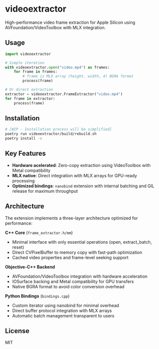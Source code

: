 # videoextractor

High-performance video frame extraction for Apple Silicon using AVFoundation/VideoToolbox with MLX integration.

## Usage

```python
import videoextractor

# Simple iteration
with videoextractor.open("video.mp4") as frames:
    for frame in frames:
        # frame is MLX array (height, width, 4) BGRA format
        process(frame)

# Or direct extraction
extractor = videoextractor.FrameExtractor("video.mp4")
for frame in extractor:
    process(frame)
```

## Installation

```bash
# [WIP - Installation process will be simplified]
poetry run videoextractor/build/rebuild.sh
poetry install -v
```

## Key Features

- **Hardware acelerated**: Zero-copy extraction using VideoToolbox with Metal compatibility
- **MLX native**: Direct integration with MLX arrays for GPU-ready processing
- **Optimized bindings**: `nanobind` extension with internal batching and GIL release for maximum throughput

## Architecture

The extension implements a three-layer architecture optimized for performance:

**C++ Core** (`frame_extractor.h/mm`)
- Minimal interface with only essential operations (open, extract_batch, reset)
- Direct CVPixelBuffer to memory copy with fast-path optimization
- Cached video properties and frame-level seeking support

**Objective-C++ Backend**
- AVFoundation/VideoToolbox integration with hardware acceleration
- IOSurface backing and Metal compatibility for GPU transfers
- Native BGRA format to avoid color conversion overhead

**Python Bindings** (`bindings.cpp`)
- Custom iterator using nanobind for minimal overhead
- Direct buffer protocol integration with MLX arrays
- Automatic batch management transparent to users

## License

MIT